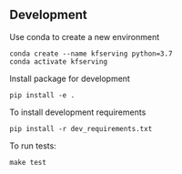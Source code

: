 ## Development

Use conda to create a new environment

```
conda create --name kfserving python=3.7
conda activate kfserving
```

Install package for development

```
pip install -e .
```

To install development requirements

```
pip install -r dev_requirements.txt
```

To run tests:

```
make test
```
